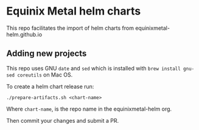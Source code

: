 # Equinix Metal helm charts

This repo facilitates the import of helm charts from equinixmetal-helm.github.io

## Adding new projects

This repo uses GNU `date` and `sed` which is installed with `brew install gnu-sed coreutils` on Mac OS.

To create a helm chart release run:

```
./prepare-artifacts.sh <chart-name>
```

Where `chart-name`, is the repo name in the equinixmetal-helm org.

Then commit your changes and submit a PR.
